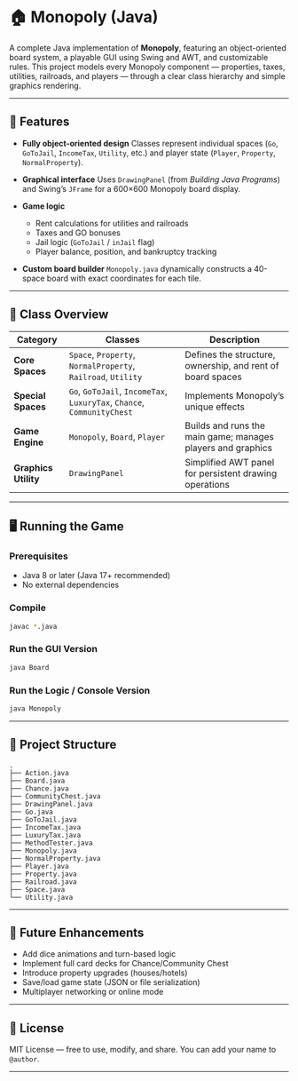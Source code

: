 # 🏠 Monopoly (Java)

A complete Java implementation of **Monopoly**, featuring an object-oriented board system, a playable GUI using Swing and AWT, and customizable rules.
This project models every Monopoly component — properties, taxes, utilities, railroads, and players — through a clear class hierarchy and simple graphics rendering.

---

## 🎯 Features

* **Fully object-oriented design**
  Classes represent individual spaces (`Go`, `GoToJail`, `IncomeTax`, `Utility`, etc.) and player state (`Player`, `Property`, `NormalProperty`).

* **Graphical interface**
  Uses `DrawingPanel` (from *Building Java Programs*) and Swing’s `JFrame` for a 600×600 Monopoly board display.

* **Game logic**

  * Rent calculations for utilities and railroads
  * Taxes and GO bonuses
  * Jail logic (`GoToJail` / `inJail` flag)
  * Player balance, position, and bankruptcy tracking

* **Custom board builder**
  `Monopoly.java` dynamically constructs a 40-space board with exact coordinates for each tile.

---

## 🧩 Class Overview

| Category             | Classes                                                                | Description                                                 |
| -------------------- | ---------------------------------------------------------------------- | ----------------------------------------------------------- |
| **Core Spaces**      | `Space`, `Property`, `NormalProperty`, `Railroad`, `Utility`           | Defines the structure, ownership, and rent of board spaces  |
| **Special Spaces**   | `Go`, `GoToJail`, `IncomeTax`, `LuxuryTax`, `Chance`, `CommunityChest` | Implements Monopoly’s unique effects                        |
| **Game Engine**      | `Monopoly`, `Board`, `Player`                                          | Builds and runs the main game; manages players and graphics |
| **Graphics Utility** | `DrawingPanel`                                                         | Simplified AWT panel for persistent drawing operations      |

---

## 🖥️ Running the Game

### Prerequisites

* Java 8 or later (Java 17+ recommended)
* No external dependencies

### Compile

```bash
javac *.java
```

### Run the GUI Version

```bash
java Board
```

### Run the Logic / Console Version

```bash
java Monopoly
```

---

## 🧠 Project Structure

```
.
├── Action.java
├── Board.java
├── Chance.java
├── CommunityChest.java
├── DrawingPanel.java
├── Go.java
├── GoToJail.java
├── IncomeTax.java
├── LuxuryTax.java
├── MethodTester.java
├── Monopoly.java
├── NormalProperty.java
├── Player.java
├── Property.java
├── Railroad.java
├── Space.java
└── Utility.java
```

---

## 🧱 Future Enhancements

* Add dice animations and turn-based logic
* Implement full card decks for Chance/Community Chest
* Introduce property upgrades (houses/hotels)
* Save/load game state (JSON or file serialization)
* Multiplayer networking or online mode

---

## 🪪 License

MIT License — free to use, modify, and share.
You can add your name to `@author`.

---
